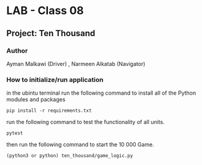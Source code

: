 # LAB - Class 08

## Project: Ten Thousand

### Author

Ayman Malkawi (Driver) , Narmeen Alkatab (Navigator)

### How to initialize/run application

in the ubintu terminal run the following command to install all of the Python modules and packages

 ```pip install -r requirements.txt```

run the following command to test the functionality of all units.

```pytest```

then run the following command to start the 10 000 Game.

```(python3 or python) ten_thousand/game_logic.py```
